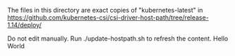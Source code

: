 The files in this directory are exact copies of "kubernetes-latest" in
https://github.com/kubernetes-csi/csi-driver-host-path/tree/release-1.14/deploy/

Do not edit manually. Run ./update-hostpath.sh to refresh the content.
Hello World
